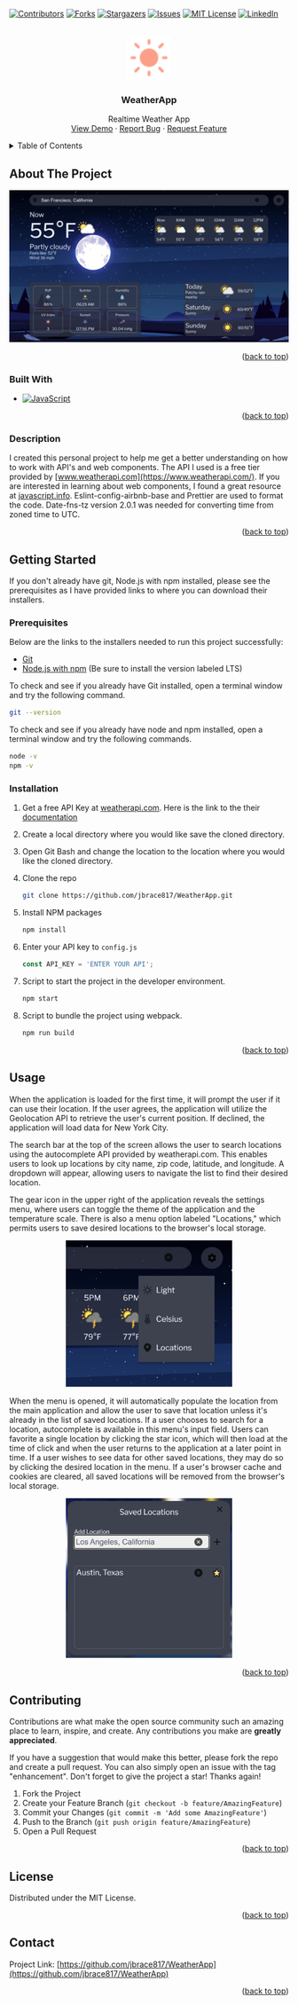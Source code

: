 <!-- Improved compatibility of back to top link: See: https://github.com/othneildrew/Best-README-Template/pull/73 -->

<a name="readme-top"></a>

<!--
*** Thanks for checking out the Best-README-Template. If you have a suggestion
*** that would make this better, please fork the repo and create a pull request
*** or simply open an issue with the tag "enhancement".
*** Don't forget to give the project a star!
*** Thanks again! Now go create something AMAZING! :D
-->

<!-- PROJECT SHIELDS -->
<!--
*** I'm using markdown "reference style" links for readability.
*** Reference links are enclosed in brackets [ ] instead of parentheses ( ).
*** See the bottom of this document for the declaration of the reference variables
*** for contributors-url, forks-url, etc. This is an optional, concise syntax you may use.
*** https://www.markdownguide.org/basic-syntax/#reference-style-links
-->

[![Contributors][contributors-shield]][contributors-url]
[![Forks][forks-shield]][forks-url]
[![Stargazers][stars-shield]][stars-url]
[![Issues][issues-shield]][issues-url]
[![MIT License][license-shield]][license-url]
[![LinkedIn][linkedin-shield]][linkedin-url]

<!-- PROJECT LOGO -->
<br />
<div align="center">
  <a href="https://github.com/jbrace817/WeatherApp">
    <img src="./src/images/uvIndex.svg" alt="Logo" width="80" height="80">
  </a>

<h3 align="center">WeatherApp</h3>

  <p align="center">
    Realtime Weather App
    <br />
    <a href="https://github.com/jbrace817/WeatherApp">View Demo</a>
    ·
    <a href="https://github.com/jbrace817/WeatherApp/issues/new/choose">Report Bug</a>
    ·
    <a href="https://github.com/jbrace817/WeatherApp/issues/new/choose">Request Feature</a>
  </p>
</div>

<!-- TABLE OF CONTENTS -->
<details>
  <summary>Table of Contents</summary>
  <ol>
    <li>
      <a href="#about-the-project">About The Project</a>
      <ul>
        <li><a href="#built-with">Built With</a></li>
        <li><a href="#description">Description</a></li>
      </ul>
    </li>
    <li>
      <a href="#getting-started">Getting Started</a>
      <ul>
        <li><a href="#prerequisites">Prerequisites</a></li>
        <li><a href="#installation">Installation</a></li>
      </ul>
    </li>
    <li><a href="#usage">Usage</a></li>
    <li><a href="#contributing">Contributing</a></li>
    <li><a href="#license">License</a></li>
    <li><a href="#contact">Contact</a></li>
  </ol>
</details>

<!-- ABOUT THE PROJECT -->

## About The Project

[![Weather App Screen Shot][weatherApp-screenshot]]()

<p align="right">(<a href="#readme-top">back to top</a>)</p>

### Built With

- [![JavaScript][JavaScript]][JavaScript-url]

<p align="right">(<a href="#readme-top">back to top</a>)</p>

### Description

I created this personal project to help me get a better understanding on how to work with API's and web components. The API I used is a free tier provided by [www.weatherapi.com](https://www.weatherapi.com/). If you are interested in learning about web components, I found a great resource at [javascript.info](https://javascript.info/web-components). Eslint-config-airbnb-base and Prettier are used to format the code. Date-fns-tz version 2.0.1 was needed for converting time from zoned time to UTC.

<p align="right">(<a href="#readme-top">back to top</a>)</p>

<!-- GETTING STARTED -->

## Getting Started

If you don't already have git, Node.js with npm installed, please see the prerequisites as I have provided links to where you can download their installers.

### Prerequisites

Below are the links to the installers needed to run this project successfully:
<br>

- [Git](https://git-scm.com/downloads)
- [Node.js with npm](https://nodejs.org/en/download/) (Be sure to install the version labeled LTS)

To check and see if you already have Git installed, open a terminal window and try the following command.

```sh
git --version
```

To check and see if you already have node and npm installed, open a terminal window and try the following commands.

```sh
node -v
npm -v
```

### Installation

1. Get a free API Key at [weatherapi.com](https://www.weatherapi.com/). Here is the link to the their [documentation](https://www.weatherapi.com/docs/)
2. Create a local directory where you would like save the cloned directory.
3. Open Git Bash and change the location to the location where you would like the cloned directory.

4. Clone the repo
   ```sh
   git clone https://github.com/jbrace817/WeatherApp.git
   ```
5. Install NPM packages
   ```sh
   npm install
   ```
6. Enter your API key to `config.js`
   ```js
   const API_KEY = 'ENTER YOUR API';
   ```
7. Script to start the project in the developer environment.
   ```sh
   npm start
   ```
8. Script to bundle the project using webpack.
   ```sh
   npm run build
   ```

<p align="right">(<a href="#readme-top">back to top</a>)</p>

<!-- USAGE EXAMPLES -->

## Usage

When the application is loaded for the first time, it will prompt the user if it can use their location. If the user agrees, the application will utilize the Geolocation API to retrieve the user's current position. If declined, the application will load data for New York City.

The search bar at the top of the screen allows the user to search locations using the autocomplete API provided by weatherapi.com. This enables users to look up locations by city name, zip code, latitude, and longitude. A dropdown will appear, allowing users to navigate the list to find their desired location.

The gear icon in the upper right of the application reveals the settings menu, where users can toggle the theme of the application and the temperature scale. There is also a menu option labeled "Locations," which permits users to save desired locations to the browser's local storage.

<p align="center">
<img src="./src/images/Menu_screenshot.jpg" alt="" style="width: 300px">
</p>

When the menu is opened, it will automatically populate the location from the main application and allow the user to save that location unless it's already in the list of saved locations. If a user chooses to search for a location, autocomplete is available in this menu's input field. Users can favorite a single location by clicking the star icon, which will then load at the time of click and when the user returns to the application at a later point in time. If a user wishes to see data for other saved locations, they may do so by clicking the desired location in the menu. If a user's browser cache and cookies are cleared, all saved locations will be removed from the browser's local storage.

<p align="center">
<img src="./src/images/Locations_screenshot.jpg" alt="" style="width: 300px">
</p>

<p align="right">(<a href="#readme-top">back to top</a>)</p>

<!-- CONTRIBUTING -->

## Contributing

Contributions are what make the open source community such an amazing place to learn, inspire, and create. Any contributions you make are **greatly appreciated**.

If you have a suggestion that would make this better, please fork the repo and create a pull request. You can also simply open an issue with the tag "enhancement".
Don't forget to give the project a star! Thanks again!

1. Fork the Project
2. Create your Feature Branch (`git checkout -b feature/AmazingFeature`)
3. Commit your Changes (`git commit -m 'Add some AmazingFeature'`)
4. Push to the Branch (`git push origin feature/AmazingFeature`)
5. Open a Pull Request

<p align="right">(<a href="#readme-top">back to top</a>)</p>

<!-- LICENSE -->

## License

Distributed under the MIT License.

<p align="right">(<a href="#readme-top">back to top</a>)</p>

<!-- CONTACT -->

## Contact

Project Link: [https://github.com/jbrace817/WeatherApp](https://github.com/jbrace817/WeatherApp)

<p align="right">(<a href="#readme-top">back to top</a>)</p>

<!-- MARKDOWN LINKS & IMAGES -->
<!-- https://www.markdownguide.org/basic-syntax/#reference-style-links -->

[contributors-shield]: https://img.shields.io/github/contributors/jbrace817/WeatherApp.svg?style=for-the-badge
[contributors-url]: https://github.com/jbrace817/WeatherApp/graphs/contributors
[forks-shield]: https://img.shields.io/github/forks/jbrace817/WeatherApp.svg?style=for-the-badge
[forks-url]: https://github.com/jbrace817/WeatherApp/network/members
[stars-shield]: https://img.shields.io/github/stars/jbrace817/WeatherApp.svg?style=for-the-badge
[stars-url]: https://github.com/jbrace817/WeatherApp/stargazers
[issues-shield]: https://img.shields.io/github/issues/jbrace817/WeatherApp.svg?style=for-the-badge
[issues-url]: https://github.com/jbrace817/WeatherApp/issues
[license-shield]: https://img.shields.io/github/license/jbrace817/WeatherApp.svg?style=for-the-badge
[license-url]: https://github.com/jbrace817/WeatherApp/blob/master/LICENSE.txt
[linkedin-shield]: https://img.shields.io/badge/-LinkedIn-black.svg?style=for-the-badge&logo=linkedin&colorB=555
[linkedin-url]: https://linkedin.com/in/jamesfbrace
[weatherApp-screenshot]: src/images/App_screenshot.jpg
[JavaScript]: https://shields.io/badge/JavaScript-F7DF1E?logo=JavaScript&logoColor=000&style=flat-square
[JavaScript-url]: https://developer.mozilla.org/en-US/docs/Web/JavaScript
